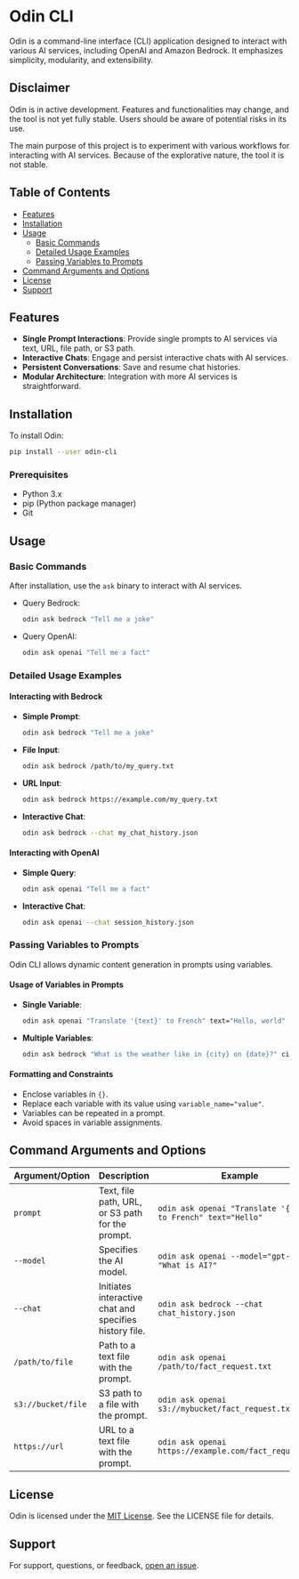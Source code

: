 # Odin CLI

Odin is a command-line interface (CLI) application designed to interact with various AI services, including OpenAI and Amazon Bedrock. It emphasizes simplicity, modularity, and extensibility.

## Disclaimer

Odin is in active development. Features and functionalities may change, and the tool is not yet fully stable. Users should be aware of potential risks in its use.

The main purpose of this project is to experiment with various workflows for interacting with AI services. Because of the explorative nature, the tool it is not stable.

## Table of Contents

- [Features](#features)
- [Installation](#installation)
- [Usage](#usage)
  - [Basic Commands](#basic-commands)
  - [Detailed Usage Examples](#detailed-usage-examples)
  - [Passing Variables to Prompts](#passing-variables-to-prompts)
- [Command Arguments and Options](#command-arguments-and-options)
- [License](#license)
- [Support](#support)

## Features

- **Single Prompt Interactions**: Provide single prompts to AI services via text, URL, file path, or S3 path.
- **Interactive Chats**: Engage and persist interactive chats with AI services.
- **Persistent Conversations**: Save and resume chat histories.
- **Modular Architecture**: Integration with more AI services is straightforward.

## Installation

To install Odin:

```bash
pip install --user odin-cli
```

### Prerequisites

- Python 3.x
- pip (Python package manager)
- Git

## Usage

### Basic Commands

After installation, use the `ask` binary to interact with AI services.

- Query Bedrock:
  ```bash
  odin ask bedrock "Tell me a joke"
  ```
- Query OpenAI:
  ```bash
  odin ask openai "Tell me a fact"
  ```

### Detailed Usage Examples

#### Interacting with Bedrock
- **Simple Prompt**:
  ```bash
  odin ask bedrock "Tell me a joke"
  ```
- **File Input**:
  ```bash
  odin ask bedrock /path/to/my_query.txt
  ```
- **URL Input**:
  ```bash
  odin ask bedrock https://example.com/my_query.txt
  ```
- **Interactive Chat**:
  ```bash
  odin ask bedrock --chat my_chat_history.json
  ```

#### Interacting with OpenAI
- **Simple Query**:
  ```bash
  odin ask openai "Tell me a fact"
  ```
- **Interactive Chat**:
  ```bash
  odin ask openai --chat session_history.json
  ```

### Passing Variables to Prompts

Odin CLI allows dynamic content generation in prompts using variables.

#### Usage of Variables in Prompts

- **Single Variable**:
  ```bash
  odin ask openai "Translate '{text}' to French" text="Hello, world"
  ```
- **Multiple Variables**:
  ```bash
  odin ask bedrock "What is the weather like in {city} on {date}?" city="Paris" date="2023-07-16"
  ```

#### Formatting and Constraints

- Enclose variables in `{}`.
- Replace each variable with its value using `variable_name="value"`.
- Variables can be repeated in a prompt.
- Avoid spaces in variable assignments.

## Command Arguments and Options

| Argument/Option   | Description                                           | Example                                                 |
|-------------------|-------------------------------------------------------|---------------------------------------------------------|
| `prompt`          | Text, file path, URL, or S3 path for the prompt.      | `odin ask openai "Translate '{text}' to French" text="Hello"`|
| `--model`         | Specifies the AI model.                               | `odin ask openai --model="gpt-4" "What is AI?"`              |
| `--chat`          | Initiates interactive chat and specifies history file.| `odin ask bedrock --chat chat_history.json`                  |
| `/path/to/file`   | Path to a text file with the prompt.                  | `odin ask openai /path/to/fact_request.txt`                  |
| `s3://bucket/file`| S3 path to a file with the prompt.                    | `odin ask openai s3://mybucket/fact_request.txt`             |
| `https://url`     | URL to a text file with the prompt.                   | `odin ask openai https://example.com/fact_request.txt`       |

## License

Odin is licensed under the [MIT License](LICENSE). See the LICENSE file for details.

## Support

For support, questions, or feedback, [open an issue](https://github.com/cliffpyles/odin/issues).
